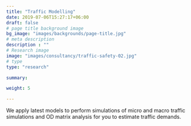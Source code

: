 ```yaml
---
title: "Traffic Modelling"
date: 2019-07-06T15:27:17+06:00
draft: false
# page title background image
bg_image: "images/backgrounds/page-title.jpg"
# meta description
description : ""
# Research image
image: "images/consultancy/traffic-safety-02.jpg"
# type
type: "research"

summary: 

weight: 5

---
```


We apply latest models to perform simulations of micro and macro traffic simulations and OD matrix analysis for you to estimate traffic demands.